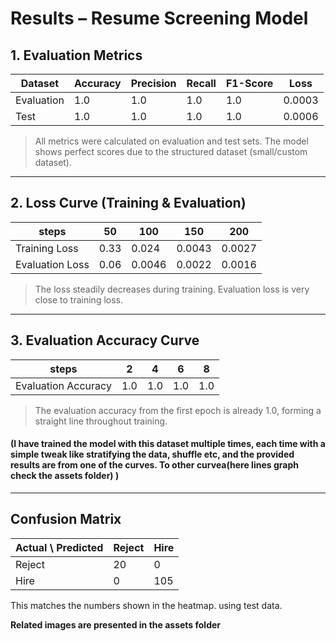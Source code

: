 # Results – Resume Screening Model

## 1. Evaluation Metrics

| Dataset     | Accuracy | Precision | Recall | F1-Score | Loss |
|------------|---------|----------|--------|----------|------|
| Evaluation | 1.0     | 1.0      | 1.0    | 1.0      | 0.0003 |
| Test       | 1.0     | 1.0      | 1.0    | 1.0      | 0.0006 |

> All metrics were calculated on evaluation and test sets. The model shows perfect scores due to the structured dataset (small/custom dataset).

---

## 2. Loss Curve (Training & Evaluation)

| steps         | 50    | 100    | 150    | 200    |     
|-----------------|------|------|------|------
| Training Loss   | 0.33 | 0.024 | 0.0043 | 0.0027 |
| Evaluation Loss | 0.06 | 0.0046 | 0.0022 | 0.0016 |

> The loss steadily decreases during training. Evaluation loss is very close to training loss. 

---

## 3. Evaluation Accuracy Curve

| steps             | 2    | 4    | 6    | 8    |     
|------------------|------|------|------|------|
| Evaluation Accuracy | 1.0  | 1.0  | 1.0  | 1.0  |


> The evaluation accuracy from the first epoch is already 1.0, forming a straight line throughout training.

#### (I have trained the model with this dataset multiple times, each time with a simple tweak like stratifying the data, shuffle etc, and the provided results are from one of the curves. To other curvea(here lines graph check the assets folder) )
---

## Confusion Matrix

| Actual \ Predicted | Reject | Hire |
|------------------|--------|------|
| Reject            | 20     | 0    |
| Hire              | 0      | 105  |
This matches the numbers shown in the heatmap. using test data.

**Related images are presented in the assets folder**

